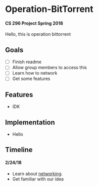 # Operation-BitTorrent

#### CS 296 Project Spring 2018

Hello, this is operation bittorrent

## Goals
- [ ] Finish readme
- [ ] Allow group members to access this
- [ ] Learn how to network
- [ ] Get some features

## Features

- IDK

## Implementation

- Hello

## Timeline

#### 2/24/18
- Learn about [networking](http://beej.us/guide/bgnet/).
- Get familiar with our idea


